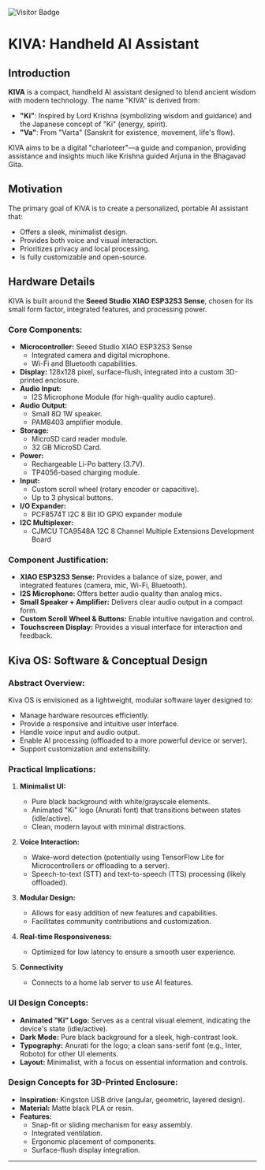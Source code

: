 ![Visitor Badge](https://visitorbadge.io/status?path=https%3A%2F%2Fgithub.com%2FMeshwa428%2FKIVA)
# KIVA: Handheld AI Assistant

## Introduction

**KIVA** is a compact, handheld AI assistant designed to blend ancient wisdom with modern technology. The name "KIVA" is derived from:

-   **"Ki"**: Inspired by Lord Krishna (symbolizing wisdom and guidance) and the Japanese concept of "Ki" (energy, spirit).
-   **"Va"**: From "Varta" (Sanskrit for existence, movement, life's flow).

KIVA aims to be a digital "charioteer"—a guide and companion, providing assistance and insights much like Krishna guided Arjuna in the Bhagavad Gita.

## Motivation

The primary goal of KIVA is to create a personalized, portable AI assistant that:

-   Offers a sleek, minimalist design.
-   Provides both voice and visual interaction.
-   Prioritizes privacy and local processing.
-   Is fully customizable and open-source.

## Hardware Details

KIVA is built around the **Seeed Studio XIAO ESP32S3 Sense**, chosen for its small form factor, integrated features, and processing power.

### Core Components:

-   **Microcontroller:** Seeed Studio XIAO ESP32S3 Sense
    -   Integrated camera and digital microphone.
    -   Wi-Fi and Bluetooth capabilities.
-   **Display:** 128x128 pixel, surface-flush, integrated into a custom 3D-printed enclosure.
-   **Audio Input:**
    -   I2S Microphone Module (for high-quality audio capture).
-   **Audio Output:**
    -   Small 8Ω 1W speaker.
    -   PAM8403 amplifier module.
-   **Storage:**
    -   MicroSD card reader module.
    -    32 GB MicroSD Card.
-   **Power:**
    -   Rechargeable Li-Po battery (3.7V).
    -   TP4056-based charging module.
-   **Input:**
    -   Custom scroll wheel (rotary encoder or capacitive).
    -   Up to 3 physical buttons.
-  **I/O Expander:**
    - PCF8574T I2C 8 Bit IO GPIO expander module
- **I2C Multiplexer:**
    - CJMCU TCA9548A 12C 8 Channel Multiple Extensions Development Board

### Component Justification:

-   **XIAO ESP32S3 Sense:** Provides a balance of size, power, and integrated features (camera, mic, Wi-Fi, Bluetooth).
-   **I2S Microphone:** Offers better audio quality than analog mics.
-   **Small Speaker + Amplifier:** Delivers clear audio output in a compact form.
-   **Custom Scroll Wheel & Buttons:** Enable intuitive navigation and control.
-   **Touchscreen Display:** Provides a visual interface for interaction and feedback.

## Kiva OS: Software & Conceptual Design

### Abstract Overview:

Kiva OS is envisioned as a lightweight, modular software layer designed to:

-   Manage hardware resources efficiently.
-   Provide a responsive and intuitive user interface.
-   Handle voice input and audio output.
-   Enable AI processing (offloaded to a more powerful device or server).
-   Support customization and extensibility.

### Practical Implications:

1.  **Minimalist UI:**
    -   Pure black background with white/grayscale elements.
    -   Animated "Ki" logo (Anurati font) that transitions between states (idle/active).
    -   Clean, modern layout with minimal distractions.

2.  **Voice Interaction:**
    -   Wake-word detection (potentially using TensorFlow Lite for Microcontrollers or offloading to a server).
    -   Speech-to-text (STT) and text-to-speech (TTS) processing (likely offloaded).

3.  **Modular Design:**
    -   Allows for easy addition of new features and capabilities.
    -   Facilitates community contributions and customization.

4.  **Real-time Responsiveness:**
    -   Optimized for low latency to ensure a smooth user experience.

5. **Connectivity**
    - Connects to a home lab server to use AI features.

### UI Design Concepts:

-   **Animated "Ki" Logo:** Serves as a central visual element, indicating the device's state (idle/active).
-   **Dark Mode:** Pure black background for a sleek, high-contrast look.
-   **Typography:** Anurati for the logo; a clean sans-serif font (e.g., Inter, Roboto) for other UI elements.
-   **Layout:** Minimalist, with a focus on essential information and controls.

### Design Concepts for 3D-Printed Enclosure:
- **Inspiration:** Kingston USB drive (angular, geometric, layered design).
- **Material:** Matte black PLA or resin.
- **Features:**
    -   Snap-fit or sliding mechanism for easy assembly.
    -   Integrated ventilation.
    -   Ergonomic placement of components.
    -   Surface-flush display integration.
---
